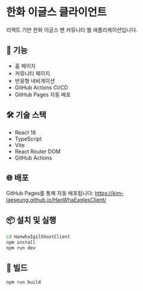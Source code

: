 # 한화 이글스 클라이언트

리액트 기반 한화 이글스 팬 커뮤니티 웹 애플리케이션입니다.

## 🚀 기능

- 홈 페이지
- 커뮤니티 페이지
- 반응형 네비게이션
- GitHub Actions CI/CD
- GitHub Pages 자동 배포

## 🛠️ 기술 스택

- React 18
- TypeScript
- Vite
- React Router DOM
- GitHub Actions

## 🌐 배포

GitHub Pages를 통해 자동 배포됩니다:
https://kim-jaeseung.github.io/HanWhaEaglesClient/

## 📦 설치 및 실행

```bash
cd HanwhaIgilShootClient
npm install
npm run dev
```

## 🔧 빌드

```bash
npm run build
```